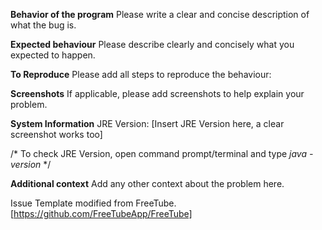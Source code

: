 **Behavior of the program**
Please write a clear and concise description of what the bug is.

**Expected behaviour**
Please describe clearly and concisely what you expected to happen.

**To Reproduce**
Please add all steps to reproduce the behaviour:

**Screenshots**
If applicable, please add screenshots to help explain your problem. 

**System Information**
JRE Version: [Insert JRE Version here, a clear screenshot works too]

/* To check JRE Version, open command prompt/terminal and type *java -version* */

**Additional context**
Add any other context about the problem here.


Issue Template modified from FreeTube. 
[https://github.com/FreeTubeApp/FreeTube]




